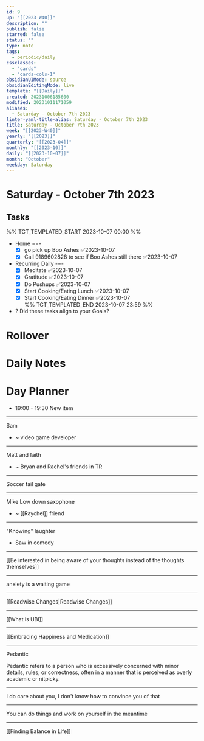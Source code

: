 ```yaml
---
id: 9
up: "[[2023-W40]]"
description: ""
publish: false
starred: false
status: ""
type: note
tags:
  - periodic/daily
cssclasses:
  - "cards"
  - "cards-cols-1"
obsidianUIMode: source
obsidianEditingMode: live
template: "[[Daily]]"
created: 20231006185600
modified: 20231011171059
aliases:
  - Saturday - October 7th 2023
linter-yaml-title-alias: Saturday - October 7th 2023
title: Saturday - October 7th 2023
week: "[[2023-W40]]"
yearly: "[[2023]]"
quarterly: "[[2023-Q4]]"
monthly: "[[2023-10]]"
daily: "[[2023-10-07]]"
month: "October"
weekday: Saturday
---
```


# Saturday - October 7th 2023

## Tasks

%% TCT_TEMPLATED_START 2023-10-07 00:00 %%
* Home ==-
    - [x] go pick up Boo Ashes ✅2023-10-07
    - [x] Call 9189602828 to see if Boo Ashes still there ✅2023-10-07
* Recurring Daily -=-
    - [x] Meditate ✅2023-10-07
    - [x] Gratitude ✅2023-10-07
    - [x] Do Pushups ✅2023-10-07
    - [x] Start Cooking/Eating Lunch ✅2023-10-07
    - [x] Start Cooking/Eating Dinner ✅2023-10-07  
%% TCT_TEMPLATED_END 2023-10-07 23:59 %%
* ? Did these tasks align to your Goals?

# Rollover

# Daily Notes


# Day Planner

* 19:00 - 19:30 New item

---

Sam
* ~ video game developer



---

Matt and faith
* ~ Bryan and Rachel's friends in TR




---

Soccer tail gate

---

Mike Low down saxophone
* ~ [[Raychel]] friend


---

"Knowing" laughter
* Saw in comedy

---

[[Be interested in being aware of your thoughts instead of the thoughts themselves]]




---

anxiety is a waiting game


---


[[Readwise Changes|Readwise Changes]]

---

[[What is UBI]]

---

[[Embracing Happiness and Medication]]

---

Pedantic

Pedantic refers to a person who is excessively concerned with minor details, rules, or correctness, often in a manner that is perceived as overly academic or nitpicky.

---

I do care about you, I don't know how to convince you of that

---

You can do things and work on yourself in the meantime

---

[[Finding Balance in Life]]
